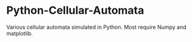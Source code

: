 # Python-Cellular-Automata
Various cellular automata simulated in Python. Most require Numpy and matplotlib.
